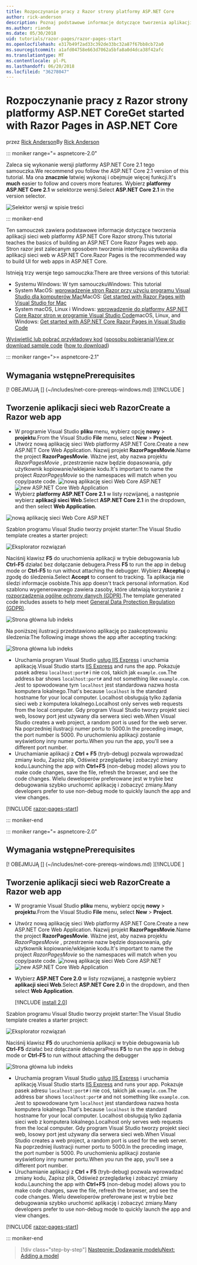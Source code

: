```yaml
---
title: Rozpoczynanie pracy z Razor strony platformy ASP.NET Core
author: rick-anderson
description: Poznaj podstawowe informacje dotyczące tworzenia aplikacji sieci web platformy ASP.NET Core Razor strony. Stron razor jest zalecane w przypadku obciążeń sieci web w ASP.NET Core.
ms.author: riande
ms.date: 05/30/2018
uid: tutorials/razor-pages/razor-pages-start
ms.openlocfilehash: e317b49f2ad33c392de33bc32a87f67bb8cb72a0
ms.sourcegitcommit: a1afd04758e663d7062a5bfa8a0d4dca38f42afc
ms.translationtype: MT
ms.contentlocale: pl-PL
ms.lasthandoff: 06/20/2018
ms.locfileid: "36278047"
---
```

# <a name="get-started-with-razor-pages-in-aspnet-core"></a><span data-ttu-id="c5822-104">Rozpoczynanie pracy z Razor strony platformy ASP.NET Core</span><span class="sxs-lookup"><span data-stu-id="c5822-104">Get started with Razor Pages in ASP.NET Core</span></span>

<span data-ttu-id="c5822-105">przez [Rick Anderson](https://twitter.com/RickAndMSFT)</span><span class="sxs-lookup"><span data-stu-id="c5822-105">By [Rick Anderson](https://twitter.com/RickAndMSFT)</span></span>

::: moniker range="= aspnetcore-2.0"

<span data-ttu-id="c5822-106">Zaleca się wykonanie wersji platformy ASP.NET Core 2.1 tego samouczka.</span><span class="sxs-lookup"><span data-stu-id="c5822-106">We recommend you follow the ASP.NET Core 2.1 version of this tutorial.</span></span> <span data-ttu-id="c5822-107">Ma ona **znacznie** łatwiej wykonaj i obejmuje więcej funkcji.</span><span class="sxs-lookup"><span data-stu-id="c5822-107">It's **much** easier to follow and covers more features.</span></span> <span data-ttu-id="c5822-108">Wybierz **platformy ASP.NET Core 2.1** w selektorze wersji.</span><span class="sxs-lookup"><span data-stu-id="c5822-108">Select **ASP.NET Core 2.1** in the version selector.</span></span>

![Selektor wersji w spisie treści](razor-pages-start/_static/v21.png)

::: moniker-end

<span data-ttu-id="c5822-110">Ten samouczek zawiera podstawowe informacje dotyczące tworzenia aplikacji sieci web platformy ASP.NET Core Razor strony.</span><span class="sxs-lookup"><span data-stu-id="c5822-110">This tutorial teaches the basics of building an ASP.NET Core Razor Pages web app.</span></span> <span data-ttu-id="c5822-111">Stron razor jest zalecanym sposobem tworzenia interfejsu użytkownika dla aplikacji sieci web w ASP.NET Core.</span><span class="sxs-lookup"><span data-stu-id="c5822-111">Razor Pages is the recommended way to build UI for web apps in ASP.NET Core.</span></span>

<span data-ttu-id="c5822-112">Istnieją trzy wersje tego samouczka:</span><span class="sxs-lookup"><span data-stu-id="c5822-112">There are three versions of this tutorial:</span></span>

* <span data-ttu-id="c5822-113">Systemu Windows: W tym samouczku</span><span class="sxs-lookup"><span data-stu-id="c5822-113">Windows: This tutorial</span></span>
* <span data-ttu-id="c5822-114">System MacOS: [wprowadzenie stron Razor przy użyciu programu Visual Studio dla komputerów Mac](xref:tutorials/razor-pages-mac/razor-pages-start)</span><span class="sxs-lookup"><span data-stu-id="c5822-114">MacOS: [Get started with Razor Pages with Visual Studio for Mac](xref:tutorials/razor-pages-mac/razor-pages-start)</span></span>
* <span data-ttu-id="c5822-115">System macOS, Linux i Windows: [wprowadzenie do platformy ASP.NET Core Razor stron w programie Visual Studio Code](xref:tutorials/razor-pages-vsc/razor-pages-start)</span><span class="sxs-lookup"><span data-stu-id="c5822-115">macOS, Linux, and Windows: [Get started with ASP.NET Core Razor Pages in Visual Studio Code](xref:tutorials/razor-pages-vsc/razor-pages-start)</span></span>

<span data-ttu-id="c5822-116">[Wyświetlić lub pobrać przykładowy kod](https://github.com/aspnet/Docs/tree/master/aspnetcore/tutorials/razor-pages/razor-pages-start/sample) ([sposobu pobierania](xref:tutorials/index#how-to-download-a-sample))</span><span class="sxs-lookup"><span data-stu-id="c5822-116">[View or download sample code](https://github.com/aspnet/Docs/tree/master/aspnetcore/tutorials/razor-pages/razor-pages-start/sample) ([how to download](xref:tutorials/index#how-to-download-a-sample))</span></span>

::: moniker range=">= aspnetcore-2.1"

## <a name="prerequisites"></a><span data-ttu-id="c5822-117">Wymagania wstępne</span><span class="sxs-lookup"><span data-stu-id="c5822-117">Prerequisites</span></span>

<span data-ttu-id="c5822-118">[! OBEJMUJĄ [] (~/includes/net-core-prereqs-windows.md) [](~/includes/net-core-prereqs-windows.md)]</span><span class="sxs-lookup"><span data-stu-id="c5822-118">[!INCLUDE [](~/includes/net-core-prereqs-windows.md) [](~/includes/net-core-prereqs-windows.md)]</span></span>

## <a name="create-a-razor-web-app"></a><span data-ttu-id="c5822-119">Tworzenie aplikacji sieci web Razor</span><span class="sxs-lookup"><span data-stu-id="c5822-119">Create a Razor web app</span></span>

* <span data-ttu-id="c5822-120">W programie Visual Studio **pliku** menu, wybierz opcję **nowy** > **projektu**.</span><span class="sxs-lookup"><span data-stu-id="c5822-120">From the Visual Studio **File** menu, select **New** > **Project**.</span></span>
* <span data-ttu-id="c5822-121">Utwórz nową aplikację sieci Web platformy ASP.NET Core.</span><span class="sxs-lookup"><span data-stu-id="c5822-121">Create a new ASP.NET Core Web Application.</span></span> <span data-ttu-id="c5822-122">Nazwij projekt **RazorPagesMovie**.</span><span class="sxs-lookup"><span data-stu-id="c5822-122">Name the project **RazorPagesMovie**.</span></span> <span data-ttu-id="c5822-123">Ważne jest, aby nazwa projektu *RazorPagesMovie* , przestrzenie nazw będzie dopasowania, gdy użytkownik kopiowanie/wklejanie kodu.</span><span class="sxs-lookup"><span data-stu-id="c5822-123">It's important to name the project *RazorPagesMovie* so the namespaces will match when you copy/paste code.</span></span>
 <span data-ttu-id="c5822-124">![nową aplikację sieci Web Core ASP.NET](razor-pages-start/_static/np_2.1.png)</span><span class="sxs-lookup"><span data-stu-id="c5822-124">![new ASP.NET Core Web Application](razor-pages-start/_static/np_2.1.png)</span></span>
* <span data-ttu-id="c5822-125">Wybierz **platformy ASP.NET Core 2.1** w listy rozwijanej, a następnie wybierz **aplikacji sieci Web**.</span><span class="sxs-lookup"><span data-stu-id="c5822-125">Select **ASP.NET Core 2.1** in the dropdown, and then select **Web Application**.</span></span>

 ![nową aplikację sieci Web Core ASP.NET](razor-pages-start/_static/np_2_2.1.png)

<span data-ttu-id="c5822-127">Szablon programu Visual Studio tworzy projekt starter:</span><span class="sxs-lookup"><span data-stu-id="c5822-127">The Visual Studio template creates a starter project:</span></span>

![Eksplorator rozwiązań](razor-pages-start/_static/se2.1.png)

<span data-ttu-id="c5822-129">Naciśnij klawisz **F5** do uruchomienia aplikacji w trybie debugowania lub **Ctrl-F5** działać bez dołączanie debugera.</span><span class="sxs-lookup"><span data-stu-id="c5822-129">Press **F5** to run the app in debug mode or **Ctrl-F5** to run without attaching the debugger.</span></span> <span data-ttu-id="c5822-130">Wybierz **Akceptuj** o zgodę do śledzenia.</span><span class="sxs-lookup"><span data-stu-id="c5822-130">Select **Accept** to consent to tracking.</span></span> <span data-ttu-id="c5822-131">Ta aplikacja nie śledzi informacje osobiste.</span><span class="sxs-lookup"><span data-stu-id="c5822-131">This app doesn't track personal information.</span></span> <span data-ttu-id="c5822-132">Kod szablonu wygenerowanego zawiera zasoby, które ułatwiają korzystanie z [rozporządzenia ogólne ochrony danych (GDPR)](xref:security/gdpr).</span><span class="sxs-lookup"><span data-stu-id="c5822-132">The template generated code includes assets to help meet [General Data Protection Regulation (GDPR)](xref:security/gdpr).</span></span>

![Strona główna lub indeks](razor-pages-start/_static/homeGDPR.png)

<span data-ttu-id="c5822-134">Na poniższej ilustracji przedstawiono aplikację po zaakceptowaniu śledzenia:</span><span class="sxs-lookup"><span data-stu-id="c5822-134">The following image shows the app after accepting tracking:</span></span>

![Strona główna lub indeks](razor-pages-start/_static/home2.1.png)

* <span data-ttu-id="c5822-136">Uruchamia program Visual Studio [usług IIS Express](/iis/extensions/introduction-to-iis-express/iis-express-overview) i uruchamia aplikację.</span><span class="sxs-lookup"><span data-stu-id="c5822-136">Visual Studio starts [IIS Express](/iis/extensions/introduction-to-iis-express/iis-express-overview) and runs the app.</span></span> <span data-ttu-id="c5822-137">Pokazuje pasek adresu `localhost:port#` i nie coś, takich jak `example.com`.</span><span class="sxs-lookup"><span data-stu-id="c5822-137">The address bar shows `localhost:port#` and not something like `example.com`.</span></span> <span data-ttu-id="c5822-138">Jest to spowodowane tym `localhost` jest standardowa nazwa hosta komputera lokalnego.</span><span class="sxs-lookup"><span data-stu-id="c5822-138">That's because `localhost` is the standard hostname for your local computer.</span></span> <span data-ttu-id="c5822-139">Localhost obsługują tylko żądania sieci web z komputera lokalnego.</span><span class="sxs-lookup"><span data-stu-id="c5822-139">Localhost only serves web requests from the local computer.</span></span> <span data-ttu-id="c5822-140">Gdy program Visual Studio tworzy projekt sieci web, losowy port jest używany dla serwera sieci web.</span><span class="sxs-lookup"><span data-stu-id="c5822-140">When Visual Studio creates a web project, a random port is used for the web server.</span></span> <span data-ttu-id="c5822-141">Na poprzedniej ilustracji numer portu to 5000.</span><span class="sxs-lookup"><span data-stu-id="c5822-141">In the preceding image, the port number is 5000.</span></span> <span data-ttu-id="c5822-142">Po uruchomieniu aplikacji zostanie wyświetlony inny numer portu.</span><span class="sxs-lookup"><span data-stu-id="c5822-142">When you run the app, you'll see a different port number.</span></span>
* <span data-ttu-id="c5822-143">Uruchamianie aplikacji z **Ctrl + F5** (tryb-debug) pozwala wprowadzać zmiany kodu, Zapisz plik, Odśwież przeglądarkę i zobaczyć zmiany kodu.</span><span class="sxs-lookup"><span data-stu-id="c5822-143">Launching the app with **Ctrl+F5** (non-debug mode) allows you to make code changes, save the file, refresh the browser, and see the code changes.</span></span> <span data-ttu-id="c5822-144">Wielu deweloperów preferowane jest w trybie bez debugowania szybko uruchomić aplikację i zobaczyć zmiany.</span><span class="sxs-lookup"><span data-stu-id="c5822-144">Many developers prefer to use non-debug mode to quickly launch the app and view changes.</span></span>

[!INCLUDE [razor-pages-start](~/includes/RP/2.1/razor-pages-start.md)]

::: moniker-end

::: moniker range="= aspnetcore-2.0"

## <a name="prerequisites"></a><span data-ttu-id="c5822-145">Wymagania wstępne</span><span class="sxs-lookup"><span data-stu-id="c5822-145">Prerequisites</span></span>

<span data-ttu-id="c5822-146">[! OBEJMUJĄ [] (~/includes/net-core-prereqs-windows.md) [](~/includes/net-core-prereqs-windows.md)]</span><span class="sxs-lookup"><span data-stu-id="c5822-146">[!INCLUDE [](~/includes/net-core-prereqs-windows.md) [](~/includes/net-core-prereqs-windows.md)]</span></span>

## <a name="create-a-razor-web-app"></a><span data-ttu-id="c5822-147">Tworzenie aplikacji sieci web Razor</span><span class="sxs-lookup"><span data-stu-id="c5822-147">Create a Razor web app</span></span>

* <span data-ttu-id="c5822-148">W programie Visual Studio **pliku** menu, wybierz opcję **nowy** > **projektu**.</span><span class="sxs-lookup"><span data-stu-id="c5822-148">From the Visual Studio **File** menu, select **New** > **Project**.</span></span>
* <span data-ttu-id="c5822-149">Utwórz nową aplikację sieci Web platformy ASP.NET Core.</span><span class="sxs-lookup"><span data-stu-id="c5822-149">Create a new ASP.NET Core Web Application.</span></span> <span data-ttu-id="c5822-150">Nazwij projekt **RazorPagesMovie**.</span><span class="sxs-lookup"><span data-stu-id="c5822-150">Name the project **RazorPagesMovie**.</span></span> <span data-ttu-id="c5822-151">Ważne jest, aby nazwa projektu *RazorPagesMovie* , przestrzenie nazw będzie dopasowania, gdy użytkownik kopiowanie/wklejanie kodu.</span><span class="sxs-lookup"><span data-stu-id="c5822-151">It's important to name the project *RazorPagesMovie* so the namespaces will match when you copy/paste code.</span></span>
  <span data-ttu-id="c5822-152">![nową aplikację sieci Web Core ASP.NET](../../razor-pages/index/_static/np.png)</span><span class="sxs-lookup"><span data-stu-id="c5822-152">![new ASP.NET Core Web Application](../../razor-pages/index/_static/np.png)</span></span>
* <span data-ttu-id="c5822-153">Wybierz **ASP.NET Core 2.0** w listy rozwijanej, a następnie wybierz **aplikacji sieci Web**.</span><span class="sxs-lookup"><span data-stu-id="c5822-153">Select **ASP.NET Core 2.0** in the dropdown, and then select **Web Application**.</span></span>

  [!INCLUDE [install 2.0](~/includes/dotnetcore-on-dotnetfx-vs.md)]

<span data-ttu-id="c5822-154">Szablon programu Visual Studio tworzy projekt starter:</span><span class="sxs-lookup"><span data-stu-id="c5822-154">The Visual Studio template creates a starter project:</span></span>

![Eksplorator rozwiązań](razor-pages-start/_static/se.png)

<span data-ttu-id="c5822-156">Naciśnij klawisz **F5** do uruchomienia aplikacji w trybie debugowania lub **Ctrl-F5** działać bez dołączanie debugera</span><span class="sxs-lookup"><span data-stu-id="c5822-156">Press **F5** to run the app in debug mode or **Ctrl-F5** to run without attaching the debugger</span></span>

![Strona główna lub indeks](razor-pages-start/_static/home.png)

* <span data-ttu-id="c5822-158">Uruchamia program Visual Studio [usług IIS Express](/iis/extensions/introduction-to-iis-express/iis-express-overview) i uruchamia aplikację.</span><span class="sxs-lookup"><span data-stu-id="c5822-158">Visual Studio starts [IIS Express](/iis/extensions/introduction-to-iis-express/iis-express-overview) and runs your app.</span></span> <span data-ttu-id="c5822-159">Pokazuje pasek adresu `localhost:port#` i nie coś, takich jak `example.com`.</span><span class="sxs-lookup"><span data-stu-id="c5822-159">The address bar shows `localhost:port#` and not something like `example.com`.</span></span> <span data-ttu-id="c5822-160">Jest to spowodowane tym `localhost` jest standardowa nazwa hosta komputera lokalnego.</span><span class="sxs-lookup"><span data-stu-id="c5822-160">That's because `localhost` is the standard hostname for your local computer.</span></span> <span data-ttu-id="c5822-161">Localhost obsługują tylko żądania sieci web z komputera lokalnego.</span><span class="sxs-lookup"><span data-stu-id="c5822-161">Localhost only serves web requests from the local computer.</span></span> <span data-ttu-id="c5822-162">Gdy program Visual Studio tworzy projekt sieci web, losowy port jest używany dla serwera sieci web.</span><span class="sxs-lookup"><span data-stu-id="c5822-162">When Visual Studio creates a web project, a random port is used for the web server.</span></span> <span data-ttu-id="c5822-163">Na poprzedniej ilustracji numer portu to 5000.</span><span class="sxs-lookup"><span data-stu-id="c5822-163">In the preceding image, the port number is 5000.</span></span> <span data-ttu-id="c5822-164">Po uruchomieniu aplikacji zostanie wyświetlony inny numer portu.</span><span class="sxs-lookup"><span data-stu-id="c5822-164">When you run the app, you'll see a different port number.</span></span>
* <span data-ttu-id="c5822-165">Uruchamianie aplikacji z **Ctrl + F5** (tryb-debug) pozwala wprowadzać zmiany kodu, Zapisz plik, Odśwież przeglądarkę i zobaczyć zmiany kodu.</span><span class="sxs-lookup"><span data-stu-id="c5822-165">Launching the app with **Ctrl+F5** (non-debug mode) allows you to make code changes, save the file, refresh the browser, and see the code changes.</span></span> <span data-ttu-id="c5822-166">Wielu deweloperów preferowane jest w trybie bez debugowania szybko uruchomić aplikację i zobaczyć zmiany.</span><span class="sxs-lookup"><span data-stu-id="c5822-166">Many developers prefer to use non-debug mode to quickly launch the app and view changes.</span></span>

[!INCLUDE [razor-pages-start](~/includes/RP/2.1/razor-pages-start.md)]

::: moniker-end

> [!div class="step-by-step"]
> [<span data-ttu-id="c5822-167">Następnie: Dodawanie modelu</span><span class="sxs-lookup"><span data-stu-id="c5822-167">Next: Adding a model</span></span>](xref:tutorials/razor-pages/model)
